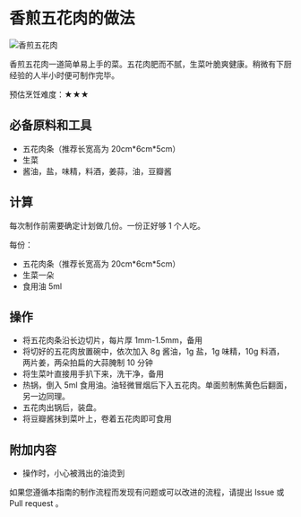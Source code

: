 # 香煎五花肉的做法

![香煎五花肉](香煎五花肉.jpg)

香煎五花肉一道简单易上手的菜。五花肉肥而不腻，生菜叶脆爽健康。稍微有下厨经验的人半小时便可制作完毕。

预估烹饪难度：★★★

## 必备原料和工具

- 五花肉条（推荐长宽高为 20cm\*6cm\*5cm）
- 生菜
- 酱油，盐，味精，料酒，姜蒜，油，豆瓣酱

## 计算

每次制作前需要确定计划做几份。一份正好够 1 个人吃。

每份：

- 五花肉条（推荐长宽高为 20cm\*6cm\*5cm）
- 生菜一朵
- 食用油 5ml

## 操作

- 将五花肉条沿长边切片，每片厚 1mm-1.5mm，备用
- 将切好的五花肉放置碗中，依次加入 8g 酱油，1g 盐，1g 味精，10g 料酒，两片姜，两朵拍扁的大蒜腌制 10 分钟
- 将生菜叶直接用手扒下来，洗干净，备用
- 热锅，倒入 5ml 食用油。油轻微冒烟后下入五花肉。单面煎制焦黄色后翻面，另一边同理。
- 五花肉出锅后，装盘。
- 将豆瓣酱抹到菜叶上，卷着五花肉即可食用

## 附加内容

- 操作时，小心被溅出的油烫到

如果您遵循本指南的制作流程而发现有问题或可以改进的流程，请提出 Issue 或 Pull request 。

